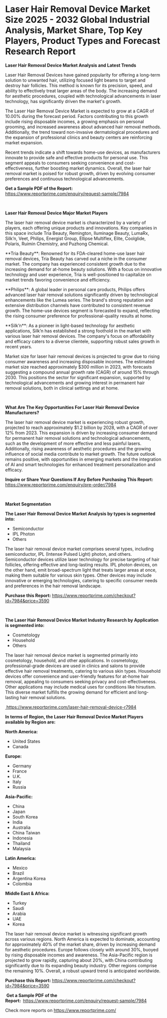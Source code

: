 <p><h1>Laser Hair Removal Device Market Size 2025 - 2032 Global Industrial Analysis, Market Share, Top Key Players, Product Types and Forecast Research Report</h1></p><p><strong>Laser Hair Removal Device Market Analysis and Latest Trends</strong></p>
<p><p>Laser Hair Removal Devices have gained popularity for offering a long-term solution to unwanted hair, utilizing focused light beams to target and destroy hair follicles. This method is known for its precision, speed, and ability to effectively treat larger areas of the body. The increasing demand for aesthetic procedures, coupled with technological advancements in laser technology, has significantly driven the market's growth.</p><p>The Laser Hair Removal Device Market is expected to grow at a CAGR of 10.00% during the forecast period. Factors contributing to this growth include rising disposable incomes, a growing emphasis on personal grooming, and increased awareness about advanced hair removal methods. Additionally, the trend toward non-invasive dermatological procedures and the expansion of professional clinics and beauty centers are reinforcing market expansion.</p><p>Recent trends indicate a shift towards home-use devices, as manufacturers innovate to provide safe and effective products for personal use. This segment appeals to consumers seeking convenience and cost-effectiveness, further boosting market dynamics. Overall, the laser hair removal market is poised for robust growth, driven by evolving consumer preferences and continuous technological advancements.</p></p>
<p><strong>Get a Sample PDF of the Report:&nbsp;</strong> <a href="https://www.reportprime.com/enquiry/request-sample/7984?utm_campaign=3218&utm_medium=2&utm_source=Github&utm_content=ia&utm_term=19032025&utm_id=laser-hair-removal-device">https://www.reportprime.com/enquiry/request-sample/7984</a></p>
<p>&nbsp;</p>
<p><strong>Laser Hair Removal Device Major Market Players</strong></p>
<p><p>The laser hair removal device market is characterized by a variety of players, each offering unique products and innovations. Key companies in this space include Tria Beauty, Remington, Iluminage Beauty, LumaRx, Silk’n, Veet, Philips, Energist Group, Ellipse Multiflex, Elite, Coolglide, Polaris, Ruimin Chemistry, and Puzhong Chemical.</p><p>**Tria Beauty**: Renowned for its FDA-cleared home-use laser hair removal devices, Tria Beauty has carved out a niche in the consumer market. The company has experienced consistent growth due to the increasing demand for at-home beauty solutions. With a focus on innovative technology and user experience, Tria is well-positioned to capitalize on market trends favoring convenience and efficiency.</p><p>**Philips**: A global leader in personal care products, Philips offers advanced laser hair removal solutions significantly driven by technological enhancements like the Lumea series. The brand's strong reputation and extensive distribution channels have contributed to consistent revenue growth. The home-use devices segment is forecasted to expand, reflecting the rising consumer preference for professional-quality results at home.</p><p>**Silk’n**: As a pioneer in light-based technology for aesthetic applications, Silk’n has established a strong foothold in the market with various laser hair removal devices. The company's focus on affordability and efficacy caters to a diverse clientele, supporting robust sales growth in recent years.</p><p>Market size for laser hair removal devices is projected to grow due to rising consumer awareness and increasing disposable incomes. The estimated market size reached approximately $300 million in 2023, with forecasts suggesting a compound annual growth rate (CAGR) of around 15% through 2030. This positions the sector for significant expansion, supported by technological advancements and growing interest in permanent hair removal solutions, both in clinical settings and at home.</p></p>
<p>&nbsp;</p>
<p><strong>What Are The Key Opportunities For Laser Hair Removal Device Manufacturers?</strong></p>
<p><p>The laser hair removal device market is experiencing robust growth, projected to reach approximately $1.2 billion by 2028, with a CAGR of over 12% from 2023. This expansion is driven by increasing consumer demand for permanent hair removal solutions and technological advancements, such as the development of more effective and less painful lasers. Additionally, rising awareness of aesthetic procedures and the growing influence of social media contribute to market growth. The future outlook remains positive, with opportunities in emerging markets and the integration of AI and smart technologies for enhanced treatment personalization and efficacy.</p></p>
<p><strong>Inquire or Share Your Questions If Any Before Purchasing This Report:</strong> <a href="https://www.reportprime.com/enquiry/pre-order/7984?utm_campaign=3218&utm_medium=2&utm_source=Github&utm_content=ia&utm_term=19032025&utm_id=laser-hair-removal-device">https://www.reportprime.com/enquiry/pre-order/7984</a></p>
<p>&nbsp;</p>
<p><strong>Market Segmentation</strong></p>
<p><strong>The Laser Hair Removal Device Market Analysis by types is segmented into:</strong></p>
<p><ul><li>Semiconductor</li><li>IPL Photon</li><li>Others</li></ul></p>
<p><p>The laser hair removal device market comprises several types, including semiconductor, IPL (Intense Pulsed Light) photon, and others. Semiconductor devices utilize laser technology for precise targeting of hair follicles, offering effective and long-lasting results. IPL photon devices, on the other hand, emit broad-spectrum light that treats larger areas at once, making them suitable for various skin types. Other devices may include innovative or emerging technologies, catering to specific consumer needs and preferences in the hair removal landscape.</p></p>
<p><strong>Purchase this Report:&nbsp;</strong><a href="https://www.reportprime.com/checkout?id=7984&price=3590&utm_campaign=3218&utm_medium=2&utm_source=Github&utm_content=ia&utm_term=19032025&utm_id=laser-hair-removal-device">https://www.reportprime.com/checkout?id=7984&price=3590</a></p>
<p>&nbsp;</p>
<p><strong>The Laser Hair Removal Device Market Industry Research by Application is segmented into:</strong></p>
<p><ul><li>Cosmetology</li><li>Household</li><li>Others</li></ul></p>
<p><p>The laser hair removal device market is segmented primarily into cosmetology, household, and other applications. In cosmetology, professional-grade devices are used in clinics and salons to provide effective hair removal treatments, catering to various skin types. Household devices offer convenience and user-friendly features for at-home hair removal, appealing to consumers seeking privacy and cost-effectiveness. Other applications may include medical uses for conditions like hirsutism. This diverse market fulfills the growing demand for efficient and long-lasting hair removal solutions.</p></p>
<p><a href="https://www.reportprime.com/laser-hair-removal-device-r7984?utm_campaign=3218&utm_medium=2&utm_source=Github&utm_content=ia&utm_term=19032025&utm_id=laser-hair-removal-device">&nbsp;https://www.reportprime.com/laser-hair-removal-device-r7984</a></p>
<p><strong>In terms of Region, the Laser Hair Removal Device Market Players available by Region are:</strong></p>
<p>
    <p> <strong> North America: </strong>
        <ul>
            <li>United States</li>
            <li>Canada</li>
        </ul>
        </p> 
    <p> <strong> Europe: </strong>
        <ul>
            <li>Germany</li>
            <li>France</li>
            <li>U.K.</li>
            <li>Italy</li>
            <li>Russia</li>
        </ul>
        </p> 
    <p> <strong> Asia-Pacific: </strong>
        <ul>
            <li>China</li>
            <li>Japan</li>
            <li>South Korea</li>
            <li>India</li>
            <li>Australia</li>
            <li>China Taiwan</li>
            <li>Indonesia</li>
            <li>Thailand</li>
            <li>Malaysia</li>
        </ul>
        </p> 
    <p> <strong> Latin America: </strong>
        <ul>
            <li>Mexico</li>
            <li>Brazil</li>
            <li>Argentina Korea</li>
            <li>Colombia</li>
        </ul>
        </p> 
    <p> <strong> Middle East & Africa: </strong>
        <ul>
            <li>Turkey</li>
            <li>Saudi</li>
            <li>Arabia</li>
            <li>UAE</li>
            <li>Korea</li>
        </ul>
    </p>
    </p>
<p><p>The laser hair removal device market is witnessing significant growth across various regions. North America is expected to dominate, accounting for approximately 40% of the market share, driven by increasing demand for aesthetic procedures. Europe follows closely with around 30%, buoyed by rising disposable incomes and awareness. The Asia-Pacific region is projected to grow rapidly, capturing about 20%, with China contributing significantly due to its expanding beauty industry. Other regions comprise the remaining 10%. Overall, a robust upward trend is anticipated worldwide.</p></p>
<p><strong>Purchase this Report: </strong><a href="https://www.reportprime.com/checkout?id=7984&price=3590&utm_campaign=3218&utm_medium=2&utm_source=Github&utm_content=ia&utm_term=19032025&utm_id=laser-hair-removal-device">https://www.reportprime.com/checkout?id=7984&price=3590</a></p>
<p>&nbsp;<strong>Get a Sample PDF of the Report:&nbsp;&nbsp;</strong><a href="https://www.reportprime.com/enquiry/request-sample/7984?utm_campaign=3218&utm_medium=2&utm_source=Github&utm_content=ia&utm_term=19032025&utm_id=laser-hair-removal-device">https://www.reportprime.com/enquiry/request-sample/7984</a></p>
<p><strong></strong></p>
<p>Check more reports on <a href="https://www.reportprime.com/?utm_campaign=3218&utm_medium=2&utm_source=Github&utm_content=ia&utm_term=19032025&utm_id=laser-hair-removal-device">https://www.reportprime.com/</a></p>